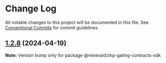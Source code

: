 # Change Log

All notable changes to this project will be documented in this file.
See [Conventional Commits](https://conventionalcommits.org) for commit guidelines.

## [1.2.8](https://github.com/UnbloktTechnology/NexeraIDZkpGatingContracts/compare/@nexeraid/zkp-gating-contracts-sdk@1.2.7...@nexeraid/zkp-gating-contracts-sdk@1.2.8) (2024-04-19)

**Note:** Version bump only for package @nexeraid/zkp-gating-contracts-sdk
